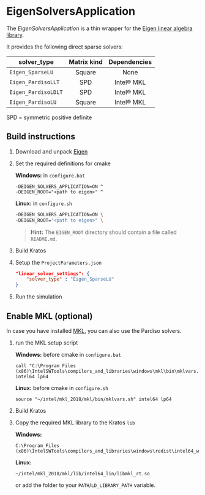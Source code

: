 # EigenSolversApplication

The *EigenSolversApplication* is a thin wrapper for the [Eigen linear algebra library](http://eigen.tuxfamily.org/index.php?title=Main_Page).

It provides the following direct sparse solvers:

| solver_type         | Matrix kind | Dependencies |
|---------------------|:-----------:|:------------:|
| `Eigen_SparseLU`    | Square      | None         |
| `Eigen_PardisoLLT`  | SPD         | Intel® MKL   |
| `Eigen_PardisoLDLT` | SPD         | Intel® MKL   |
| `Eigen_PardisoLU`   | Square      | Intel® MKL   |

SPD = symmetric positive definite

## Build instructions

1. Download and unpack [Eigen](http://eigen.tuxfamily.org/)

2. Set the required definitions for cmake

    **Windows:** in `configure.bat`

    ```batch
    -DEIGEN_SOLVERS_APPLICATION=ON ^
    -DEIGEN_ROOT="<path to eigen>" ^
    ```

    **Linux:** in `configure.sh`

    ```bash
    -DEIGEN_SOLVERS_APPLICATION=ON \
    -DEIGEN_ROOT="<path to eigen>" \
    ```

    > **Hint:** The `EIGEN_ROOT` directory should contain a file called `README.md`.

3. Build Kratos

4. Setup the `ProjectParameters.json`

    ```json
    "linear_solver_settings": {
        "solver_type" : "Eigen_SparseLU"
    }
    ```

5. Run the simulation

## Enable MKL (optional)

In case you have installed [MKL](https://software.intel.com/en-us/mkl), you can also use the Pardiso solvers.

1. run the MKL setup script

    **Windows:** before cmake in `configure.bat`

    ```batch
    call "C:\Program Files (x86)\IntelSWTools\compilers_and_libraries\windows\mkl\bin\mklvars.bat" intel64 lp64
    ```
    
    **Linux:** before cmake in `configure.sh`

    ```batch
    source "~/intel/mkl_2018/mkl/bin/mklvars.sh" intel64 lp64
    ```

2. Build Kratos

3. Copy the required MKL library to the Kratos `lib`
    
    **Windows:**

    ```
    C:\Program Files (x86)\IntelSWTools\compilers_and_libraries\windows\redist\intel64_win\mkl\mkl_rt.dll
    ```

    **Linux:**

    ```
    ~/intel/mkl_2018/mkl/lib/intel64_lin/libmkl_rt.so
    ```

    or add the folder to your `PATH`/`LD_LIBRARY_PATH` variable.
